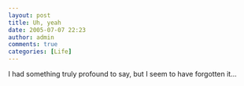 ```yaml
---
layout: post
title: Uh, yeah
date: 2005-07-07 22:23
author: admin
comments: true
categories: [Life]
---
```

I had something truly profound to say, but I seem to have forgotten it...
